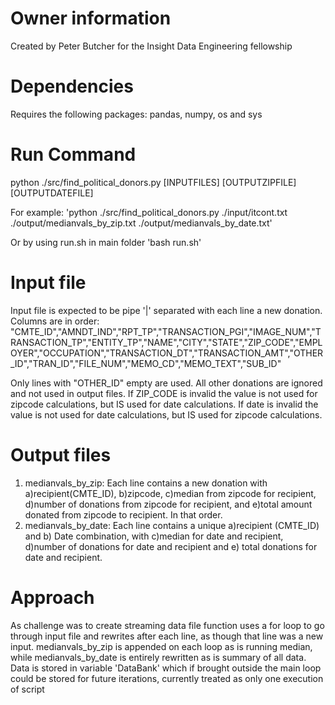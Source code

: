 # Owner information
Created by Peter Butcher for the Insight Data Engineering fellowship

# Dependencies
Requires the following packages: pandas, numpy, os and sys

# Run Command
python ./src/find_political_donors.py [INPUTFILES] [OUTPUTZIPFILE] [OUTPUTDATEFILE]

For example:
'python ./src/find_political_donors.py ./input/itcont.txt ./output/medianvals_by_zip.txt ./output/medianvals_by_date.txt'

Or by using run.sh in main folder
'bash run.sh'

# Input file
Input file is expected to be pipe '|' separated with each line a new donation. Columns are in order:  "CMTE_ID","AMNDT_IND","RPT_TP","TRANSACTION_PGI","IMAGE_NUM","TRANSACTION_TP","ENTITY_TP","NAME","CITY","STATE","ZIP_CODE","EMPLOYER","OCCUPATION","TRANSACTION_DT","TRANSACTION_AMT","OTHER_ID","TRAN_ID","FILE_NUM","MEMO_CD","MEMO_TEXT","SUB_ID"

Only lines with "OTHER_ID" empty are used. All other donations are ignored and not used in output files. If ZIP_CODE is invalid the value is not used for zipcode calculations, but IS used for date calculations. If date is invalid the value is not used for date calculations, but IS used for zipcode calculations.

# Output files
1) medianvals_by_zip: Each line contains a new donation with a)recipient(CMTE_ID), b)zipcode, c)median from zipcode  for recipient, d)number of donations from zipcode for recipient, and e)total amount donated from zipcode to recipient. In that order.
2) medianvals_by_date: Each line contains a unique a)recipient (CMTE_ID) and b) Date combination, with c)median for date and recipient, d)number of donations for date and recipient and e) total donations for date and recipient.

# Approach
As challenge was to create streaming data file function uses a for loop to go through input file and rewrites after each line, as though that line was a new input. medianvals_by_zip is appended on each loop as is running median, while medianvals_by_date is entirely rewritten as is summary of all data. Data is stored in variable 'DataBank' which if brought outside the main loop could be stored for future iterations, currently treated as only one execution of script

